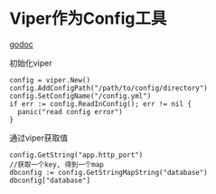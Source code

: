 Viper作为Config工具
===

[godoc](https://godoc.org/github.com/spf13/viper)

初始化viper
```
config = viper.New()
config.AddConfigPath("/path/to/config/directory")
config.SetConfigName("/config.yml")
if err := config.ReadInConfig(); err != nil {
  panic("read config error")
}
```

通过viper获取值
```
config.GetString("app.http_port")
//获取一个key, 得到一个map
dbconfig := config.GetStringMapString("database")
dbconfig["database"]
```
